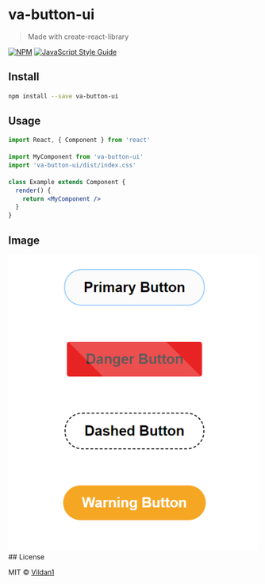 

# va-button-ui

> Made with create-react-library

[![NPM](https://img.shields.io/npm/v/va-button-ui.svg)](https://www.npmjs.com/package/va-button-ui) [![JavaScript Style Guide](https://img.shields.io/badge/code_style-standard-brightgreen.svg)](https://standardjs.com)

## Install

```bash
npm install --save va-button-ui
```

## Usage

```jsx
import React, { Component } from 'react'

import MyComponent from 'va-button-ui'
import 'va-button-ui/dist/index.css'

class Example extends Component {
  render() {
    return <MyComponent />
  }
}
```
## Image
<img src="https://github.com/Vildan1/va-button-ui/blob/master/src/img/Ekran%20g%C3%B6r%C3%BCnt%C3%BCs%C3%BC%202023-04-15%20005151.png" />
## License

MIT © [Vildan1](https://github.com/Vildan1)
